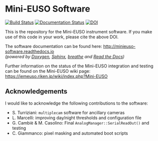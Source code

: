 Mini-EUSO Software
===================
[![Build Status](https://travis-ci.org/cescalara/minieuso_cpu.svg?branch=master)](https://travis-ci.org/cescalara/minieuso_cpu) [![Documentation Status](https://readthedocs.org/projects/minieuso-software/badge/?version=latest)](http://minieuso-software.readthedocs.io/en/latest/?badge=latest) [![DOI](https://zenodo.org/badge/72226620.svg)](https://zenodo.org/badge/latestdoi/72226620)

This is the repository for the Mini-EUSO instrument software. If you make use of this code in your work, please cite the above DOI.

The software documentation can be found here: http://minieuso-software.readthedocs.io  
*(powered by [Doxygen](http://www.stack.nl/~dimitri/doxygen/), [Sphinx](http://www.sphinx-doc.org/), [breathe](https://breathe.readthedocs.io) and [Read the Docs](https://readthedocs.org/))*

Further information on the status of the Mini-EUSO integration and testing can be found on the Mini-EUSO wiki page: https://jemeuso.riken.jp/wiki/index.php?Mini-EUSO

Acknowledgements
----------------

I would like to acknowledge the following contributions to the software:
* S. Turriziani: `multiplecam` software for ancillary cameras
* L. Marcelli: improving day/night thresholds and configuration file
* G. Cambiè & M. Casolino: Final `AnalogManager::SerialReadOut()` and testing
* C. Giammanco: pixel masking and automated boot scripts
